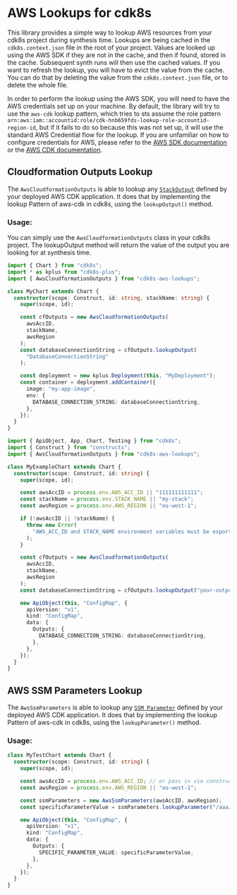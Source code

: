 # AWS Lookups for cdk8s

This library provides a simple way to lookup AWS resources from your cdk8s project during synthesis time. Lookups are being cached in the `cdk8s.context.json` file in the root of your project. Values are looked up using the AWS SDK if they are not in the cache, and then if found, stored in the cache. Subsequent synth runs will then use the cached values. If you want to refresh the lookup, you will have to evict the value from the cache. You can do that by deleting the value from the `cdk8s.context.json` file, or to delete the whole file.

In order to perform the lookup using the AWS SDK, you will need to have the AWS credentials set up on your machine. By default, the library will try to use the `aws-cdk` lookup pattern, which tries to sts assume the role pattern `arn:aws:iam::accountid:role/cdk-hnb659fds-lookup-role-accountid-region-id`, but if it fails to do so because this was not set up, it will use the standard AWS Credential flow for the lookup. If you are unfamiliar on how to configure credentials for AWS, please refer to the [AWS SDK documentation](https://docs.aws.amazon.com/sdk-for-javascript/v2/developer-guide/setting-credentials-node.html) or the [AWS CDK documentation](https://docs.aws.amazon.com/cdk/v2/guide/getting_started.html#getting_started_auth).

## Cloudformation Outputs Lookup

The `AwsCloudformationOutputs` is able to lookup any [`StackOutput`](https://docs.aws.amazon.com/AWSCloudFormation/latest/UserGuide/outputs-section-structure.html)
defined by your deployed AWS CDK application. It does that by implementing the lookup Pattern of aws-cdk in cdk8s, using the `lookupOutput()` method.

### Usage:

You can simply use the `AwsCloudformationOutputs` class in your cdk8s project. The lookupOutput method will return the value of the output you are looking for at synthesis time.

```ts
import { Chart } from "cdk8s";
import * as kplus from "cdk8s-plus";
import { AwsCloudformationOutputs } from "cdk8s-aws-lookups";

class MyChart extends Chart {
  constructor(scope: Construct, id: string, stackName: string) {
    super(scope, id);

    const cfOutputs = new AwsCloudformationOutputs(
      awsAccID,
      stackName,
      awsRegion
    );
    const databaseConnectionString = cfOutputs.lookupOutput(
      "DatabaseConnectionString"
    );

    const deployment = new kplus.Deployment(this, "MyDeployment");
    const container = deployment.addContainer({
      image: "my-app-image",
      env: {
        DATABASE_CONNECTION_STRING: databaseConnectionString,
      },
    });
  }
}
```

```ts
import { ApiObject, App, Chart, Testing } from "cdk8s";
import { Construct } from "constructs";
import { AwsCloudformationOutputs } from "cdk8s-aws-lookups";

class MyExampleChart extends Chart {
  constructor(scope: Construct, id: string) {
    super(scope, id);

    const awsAccID = process.env.AWS_ACC_ID || "111111111111";
    const stackName = process.env.STACK_NAME || "my-stack";
    const awsRegion = process.env.AWS_REGION || "eu-west-1";

    if (!awsAccID || !stackName) {
      throw new Error(
        "AWS_ACC_ID and STACK_NAME environment variables must be exported for the synth to to run."
      );
    }

    const cfOutputs = new AwsCloudformationOutputs(
      awsAccID,
      stackName,
      awsRegion
    );
    const databaseConnectionString = cfOutputs.lookupOutput("your-output-name");

    new ApiObject(this, "ConfigMap", {
      apiVersion: "v1",
      kind: "ConfigMap",
      data: {
        Outputs: {
          DATABASE_CONNECTION_STRING: databaseConnectionString,
        },
      },
    });
  }
}
```

## AWS SSM Parameters Lookup

The `AwsSsmParameters` is able to lookup any [`SSM Parameter`](https://docs.aws.amazon.com/systems-manager/latest/userguide/systems-manager-parameter-store.html)
defined by your deployed AWS CDK application. It does that by implementing the lookup Pattern of aws-cdk in cdk8s, using the `lookupParameter()` method.

### Usage:

```ts
class MyTestChart extends Chart {
  constructor(scope: Construct, id: string) {
    super(scope, id);

    const awsAccID = process.env.AWS_ACC_ID; // or pass in via constructor
    const awsRegion = process.env.AWS_REGION || "eu-west-1";

    const ssmParameters = new AwsSsmParameters(awsAccID, awsRegion);
    const specificParameterValue = ssmParameters.lookupParameter("/aaa/test");

    new ApiObject(this, "ConfigMap", {
      apiVersion: "v1",
      kind: "ConfigMap",
      data: {
        Outputs: {
          SPECIFIC_PARAMETER_VALUE: specificParameterValue,
        },
      },
    });
  }
}
```
